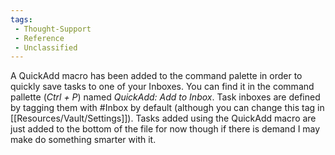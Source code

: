 ```yaml
---
tags:
 - Thought-Support
 - Reference
 - Unclassified
---
```


A QuickAdd macro has been added to the command palette in order to quickly save tasks to one of your Inboxes. You can find it in the command pallette (*Ctrl + P*) named *QuickAdd: Add to Inbox*. Task inboxes are defined by tagging them with \#Inbox by default (although you can change this tag in [[Resources/Vault/Settings]]). Tasks added using the QuickAdd macro are just added to the bottom of the file for now though if there is demand I may make do something smarter with it.

